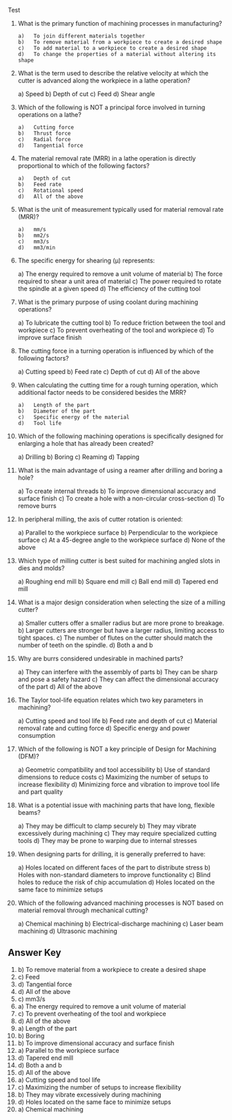 Test

1. What is the primary function of machining processes in manufacturing?

	   a) 	To join different materials together 
	   b) 	To remove material from a workpiece to create a desired shape 
	   c) 	To add material to a workpiece to create a desired shape 
	   d) 	To change the properties of a material without altering its shape 

2.  What is the term used to describe the relative velocity at which the cutter is advanced along the workpiece in a lathe operation?

	   a) 	Speed
	   b) 	Depth of cut 
	   c) 	Feed 
	   d) 	Shear angle

3. Which of the following is NOT a principal force involved in turning operations on a lathe?

	   a) 	Cutting force 
	   b) 	Thrust force 
	   c) 	Radial force 
	   d) 	Tangential force 

4. The material removal rate (MRR) in a lathe operation is directly proportional to which of the following factors? 

	   a) 	Depth of cut 
	   b) 	Feed rate 
	   c) 	Rotational speed
	   d) 	All of the above

5. What is the unit of measurement typically used for material removal rate (MRR)?

	   a) 	mm/s 
	   b) 	mm2/s 
	   c) 	mm3/s 
	   d) 	mm3/min

6.  The specific energy for shearing (µ) represents:

	   a) 	The energy required to remove a unit volume of material 
	   b) 	The force required to shear a unit area of material 
	   c) 	The power required to rotate the spindle at a given speed 
	   d) 	The efficiency of the cutting tool

7.  What is the primary purpose of using coolant during machining operations?

	   a) 	To lubricate the cutting tool 
	   b) 	To reduce friction between the tool and workpiece 
	   c) 	To prevent overheating of the tool and workpiece 
	   d) 	To improve surface finish

8.  The cutting force in a turning operation is influenced by which of the following factors?

	   a) 	Cutting speed 
	   b) 	Feed rate 
	   c) 	Depth of cut
	   d) 	All of the above 

9. When calculating the cutting time for a rough turning operation, which additional factor needs to be considered besides the MRR?

	   a) 	Length of the part 
	   b) 	Diameter of the part
	   c) 	Specific energy of the material 
	   d) 	Tool life

10. Which of the following machining operations is specifically designed for enlarging a hole that has already been created?

	   a) 	Drilling 
	   b) 	Boring 
	   c) 	Reaming 
	   d) 	Tapping 

11. What is the main advantage of using a reamer after drilling and boring a hole?

	   a) 	To create internal threads 
	   b) 	To improve dimensional accuracy and surface finish 
	   c) 	To create a hole with a non-circular cross-section 
	   d) 	To remove burrs

12.  In peripheral milling, the axis of cutter rotation is oriented:

	   a) 	Parallel to the workpiece surface 
	   b) 	Perpendicular to the workpiece surface 
	   c) 	At a 45-degree angle to the workpiece surface
	   d) 	None of the above 

13. Which type of milling cutter is best suited for machining angled slots in dies and molds?

	   a) 	Roughing end mill 
	   b) 	Square end mill 
	   c) 	Ball end mill 
	   d) 	Tapered end mill 

14. What is a major design consideration when selecting the size of a milling cutter?

	   a) 	Smaller cutters offer a smaller radius but are more prone to breakage. 
	   b) 	Larger cutters are stronger but have a larger radius, limiting access to tight spaces. 
	   c) 	The number of flutes on the cutter should match the number of teeth on the spindle. 
	   d) 	Both a and b 

15. Why are burrs considered undesirable in machined parts? 

	   a) 	They can interfere with the assembly of parts 
	   b) 	They can be sharp and pose a safety hazard 
	   c) 	They can affect the dimensional accuracy of the part
	   d) 	All of the above

16.  The Taylor tool-life equation relates which two key parameters in machining?

	   a) 	Cutting speed and tool life 
	   b) 	Feed rate and depth of cut 
	   c) 	Material removal rate and cutting force 
	   d) 	Specific energy and power consumption 

17. Which of the following is NOT a key principle of Design for Machining (DFM)?

	   a) 	Geometric compatibility and tool accessibility 
	   b) 	Use of standard dimensions to reduce costs
	   c) 	Maximizing the number of setups to increase flexibility 
	   d) 	Minimizing force and vibration to improve tool life and part quality 

18. What is a potential issue with machining parts that have long, flexible beams?

	   a) 	They may be difficult to clamp securely 
	   b) 	They may vibrate excessively during machining 
	   c) 	They may require specialized cutting tools 
	   d) 	They may be prone to warping due to internal stresses

19. When designing parts for drilling, it is generally preferred to have:

	   a) 	Holes located on different faces of the part to distribute stress 
	   b) 	Holes with non-standard diameters to improve functionality 
	   c) 	Blind holes to reduce the risk of chip accumulation 
	   d) 	Holes located on the same face to minimize setups

20. Which of the following advanced machining processes is NOT based on material removal through mechanical cutting?

	   a) 	Chemical machining
	   b) 	Electrical-discharge machining 
	   c) 	Laser beam machining 
	   d) 	Ultrasonic machining 
	
## Answer Key
1.    b) 	To remove material from a workpiece to create a desired shape 
2.    c) 	Feed 
3.    d) 	Tangential force 
4.    d) 	All of the above
5.    c) 	mm3/s 
6.    a) 	The energy required to remove a unit volume of material 
7.    c) 	To prevent overheating of the tool and workpiece 
8.    d) 	All of the above 
9.    a) 	Length of the part 
10.    b) 	Boring 
11.    b) 	To improve dimensional accuracy and surface finish 
12.    a) 	Parallel to the workpiece surface 
13.    d) 	Tapered end mill 
14.    d) 	Both a and b 
15.    d) 	All of the above
16.    a) 	Cutting speed and tool life 
17.    c) 	Maximizing the number of setups to increase flexibility 
18.    b) 	They may vibrate excessively during machining 
19.    d) 	Holes located on the same face to minimize setups
20.    a) 	Chemical machining 
